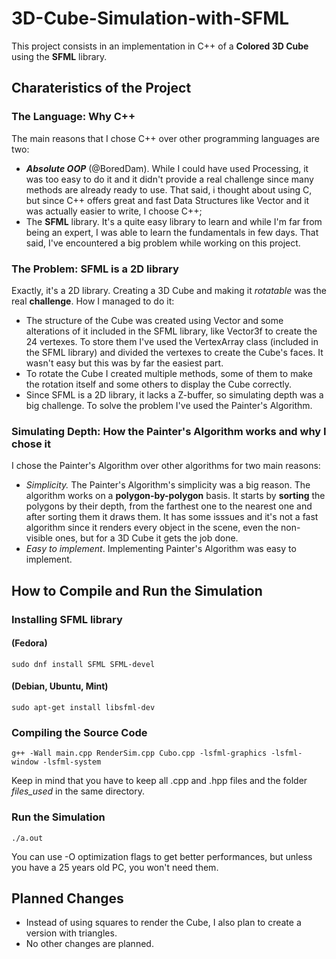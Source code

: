 # 3D-Cube-Simulation-with-SFML

This project consists in an implementation in C++ of a **Colored 3D Cube** using the **SFML** library.

## Charateristics of the Project
### The Language: Why C++
The main reasons that I chose C++ over other programming languages are two:

 - ***Absolute OOP*** (@BoredDam). While I could have used Processing, it was too easy to do it and it didn't provide a real challenge since many methods are already ready to use. That said, i thought about using C, but since C++ offers great and fast Data Structures like Vector and it was actually easier to write, I choose C++;
 - The **SFML** library. It's a quite easy library to learn and while I'm far from being an expert, I was able to learn the fundamentals in few days. That said, I've encountered a big problem while
working on this project.

### The Problem: SFML is a 2D library
Exactly, it's a 2D library. Creating a 3D Cube and making it *rotatable* was the real **challenge**. How I managed to do it:

 - The structure of the Cube was created using Vector and some alterations of it included in the SFML library, like Vector3f to create the 24 vertexes. To store them I've used the VertexArray class
 (included in the SFML library) and divided the vertexes to create the Cube's faces. It wasn't easy but this was by far the easiest part.
 - To rotate the Cube I created multiple methods, some of them to make the rotation itself and some others to display the Cube correctly.
 - Since SFML is a 2D library, it lacks a Z-buffer, so simulating depth was a big challenge. To solve the problem I've used the Painter's Algorithm.

### Simulating Depth: How the Painter's Algorithm works and why I chose it
I chose the Painter's Algorithm over other algorithms for two main reasons:

- *Simplicity.* The Painter's Algorithm's simplicity was a big reason. The algorithm works on a **polygon-by-polygon** basis. It starts by **sorting** the polygons by their depth, from the farthest one to the nearest one and after sorting them it draws them. It has some isssues and it's not a fast algorithm since it renders every object in the scene, even the non-visible ones, but for a 3D Cube it gets the job done.
- *Easy to implement*. Implementing Painter's Algorithm was easy to implement. 

## How to Compile and Run the Simulation
### Installing SFML library 

#### (Fedora)

```
sudo dnf install SFML SFML-devel
```
#### (Debian, Ubuntu, Mint)

```
sudo apt-get install libsfml-dev
```

### Compiling the Source Code

```
g++ -Wall main.cpp RenderSim.cpp Cubo.cpp -lsfml-graphics -lsfml-window -lsfml-system
```
Keep in mind that you have to keep all .cpp and .hpp files and the folder *files_used* in the same directory.
### Run the Simulation
```
./a.out
```
You can use -O optimization flags to get better performances, but unless you have a 25 years old PC, you won't need them.

## Planned Changes 
- Instead of using squares to render the Cube, I also plan to create a version with triangles.
- No other changes are planned.
